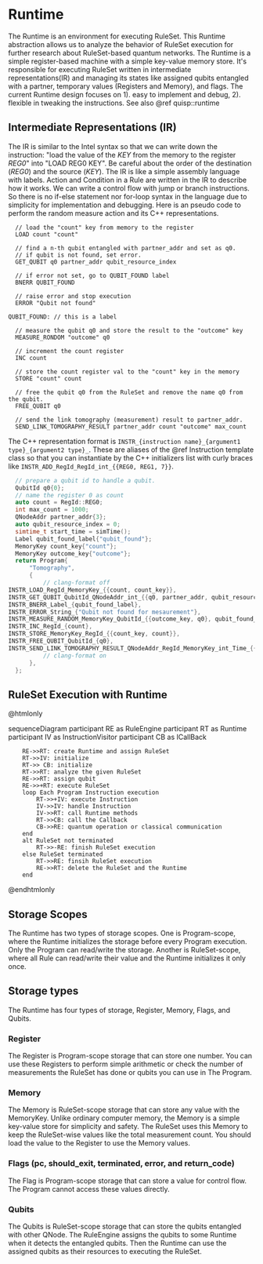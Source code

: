 # Runtime

The Runtime is an environment for executing RuleSet.
This Runtime abstraction allows us to analyze the behavior of RuleSet execution
for further research about RuleSet-based quantum networks. The Runtime is a
simple register-based machine with a simple key-value memory store. It's
responsible for executing RuleSet written in intermediate representations(IR)
and managing its states like assigned qubits entangled with a partner,
temporary values (Registers and Memory), and flags. The current Runtime design
focuses on 1). easy to implement and debug, 2). flexible in tweaking the
instructions.
See also @ref quisp::runtime

## Intermediate Representations (IR)
The IR is similar to the Intel syntax so that we can write down the instruction:
"load the value of the _KEY_ from the memory to the register _REG0_" into
"LOAD REG0 KEY". Be careful about the order of the destination (_REG0_) and the
source (_KEY_). The IR is like a simple assembly language with labels. Action
and Condition in a Rule are written in the IR to describe how it works. We can
write a control flow with jump or branch instructions. So there is no if-else
statement nor for-loop syntax in the language due to simplicity for
implementation and debugging. Here is an pseudo code to perform the random
measure action and its C++ representations.

```
  // load the "count" key from memory to the register
  LOAD count "count"

  // find a n-th qubit entangled with partner_addr and set as q0.
  // if qubit is not found, set error.
  GET_QUBIT q0 partner_addr qubit_resource_index

  // if error not set, go to QUBIT_FOUND label
  BNERR QUBIT_FOUND

  // raise error and stop execution
  ERROR "Qubit not found"

QUBIT_FOUND: // this is a label

  // measure the qubit q0 and store the result to the "outcome" key
  MEASURE_RONDOM "outcome" q0

  // increment the count register
  INC count

  // store the count register val to the "count" key in the memory
  STORE "count" count

  // free the qubit q0 from the RuleSet and remove the name q0 from the qubit.
  FREE_QUBIT q0

  // send the link tomography (measurement) result to partner_addr.
  SEND_LINK_TOMOGRAPHY_RESULT partner_addr count "outcome" max_count
```

The C++ representation format is
`INSTR_{instruction name}_{argument1 type}_{argument2 type}_`.
These are aliases of the @ref Instruction template class so that you can
instantiate by the C++ initializers list with curly braces like
`INSTR_ADD_RegId_RegId_int_{{REG0, REG1, 7}}`.

```cpp
  // prepare a qubit id to handle a qubit.
  QubitId q0{0};
  // name the register 0 as count
  auto count = RegId::REG0;
  int max_count = 1000;
  QNodeAddr partner_addr{3};
  auto qubit_resource_index = 0;
  simtime_t start_time = simTime();
  Label qubit_found_label{"qubit_found"};
  MemoryKey count_key{"count"};
  MemoryKey outcome_key{"outcome"};
  return Program{
      "Tomography",
      {
          // clang-format off
INSTR_LOAD_RegId_MemoryKey_{{count, count_key}},
INSTR_GET_QUBIT_QubitId_QNodeAddr_int_{{q0, partner_addr, qubit_resource_index}},
INSTR_BNERR_Label_{qubit_found_label},
INSTR_ERROR_String_{"Qubit not found for mesaurement"},
INSTR_MEASURE_RANDOM_MemoryKey_QubitId_{{outcome_key, q0}, qubit_found_label},
INSTR_INC_RegId_{count},
INSTR_STORE_MemoryKey_RegId_{{count_key, count}},
INSTR_FREE_QUBIT_QubitId_{q0},
INSTR_SEND_LINK_TOMOGRAPHY_RESULT_QNodeAddr_RegId_MemoryKey_int_Time_{{partner_addr, count, outcome_key, max_count, start_time }}
          // clang-format on
      },
  };
```


## RuleSet Execution with Runtime
@htmlonly
<div class="mermaid">
   sequenceDiagram
        participant RE as RuleEngine
        participant RT as Runtime
        participant IV as InstructionVisitor
        participant CB as ICallBack

        RE->>RT: create Runtime and assign RuleSet
        RT->>IV: initialize
        RT->> CB: initialize
        RT->>RT: analyze the given RuleSet
        RE->>RT: assign qubit
        RE->>+RT: execute RuleSet
        loop Each Program Instruction execution
            RT->>+IV: execute Instruction
            IV->>IV: handle Instruction
            IV->>RT: call Runtime methods
            RT->>CB: call the Callback
            CB->>RE: quantum operation or classical communication
        end
        alt RuleSet not terminated
            RT->>-RE: finish RuleSet execution
        else RuleSet terminated
            RT->>RE: finsih RuleSet execution
            RE->>RT: delete the RuleSet and the Runtime
        end
</div>
<script src="https://unpkg.com/mermaid/dist/mermaid.min.js"></script>
<script>mermaid.initialize({startOnLoad:true});</script>
@endhtmlonly

## Storage Scopes
The Runtime has two types of storage scopes.
One is Program-scope, where the Runtime initializes the storage before every
Program execution. Only the Program can read/write the storage. Another is
RuleSet-scope, where all Rule can read/write their value and the Runtime
initializes it only once.

## Storage types
The Runtime has four types of storage, Register, Memory, Flags, and Qubits.

### Register
The Register is Program-scope storage that can store one number. You can use
these Registers to perform simple arithmetic or check the number of
measurements the RuleSet has done or qubits you can use in The Program.

### Memory
The Memory is RuleSet-scope storage that can store any value with the
MemoryKey. Unlike ordinary computer memory, the Memory is a simple key-value
store for simplicity and safety. The RuleSet uses this Memory to keep the
RuleSet-wise values like the total measurement count. You should load the value
to the Register to use the Memory values.

### Flags (pc, should_exit, terminated, error, and return_code)
The Flag is Program-scope storage that can store a value for control flow.
The Program cannot access these values directly.

### Qubits
The Qubits is RuleSet-scope storage that can store the qubits entangled with
other QNode. The RuleEngine assigns the qubits to some Runtime when it detects
the entangled qubits. Then the Runtime can use the assigned qubits as their
resources to executing the RuleSet.
